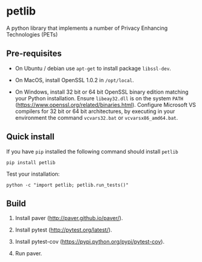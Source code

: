 petlib
======

A python library that implements a number of Privacy Enhancing Technologies (PETs)


Pre-requisites
--------------

* On Ubuntu / debian use `apt-get` to install package `libssl-dev`.

* On MacOS, install OpenSSL 1.0.2 in `/opt/local`.

* On Windows, install 32 bit or 64 bit OpenSSL binary edition matching your Python installation. Ensure `libeay32.dll` is on the system `PATH` (https://www.openssl.org/related/binaries.html).
Configure Microsoft VS compilers for 32 bit or 64 bit architectures, by executing in your environment the command `vcvars32.bat` or `vcvarsx86_amd64.bat`.
 

Quick install
-------------

If you have `pip` installed the following command should install `petlib`

	pip install petlib

Test your installation:

	python -c "import petlib; petlib.run_tests()"


Build
-----

1. Install paver (http://paver.github.io/paver/).

2. Install pytest (http://pytest.org/latest/).

3. Install pytest-cov (https://pypi.python.org/pypi/pytest-cov).

4. Run paver.
